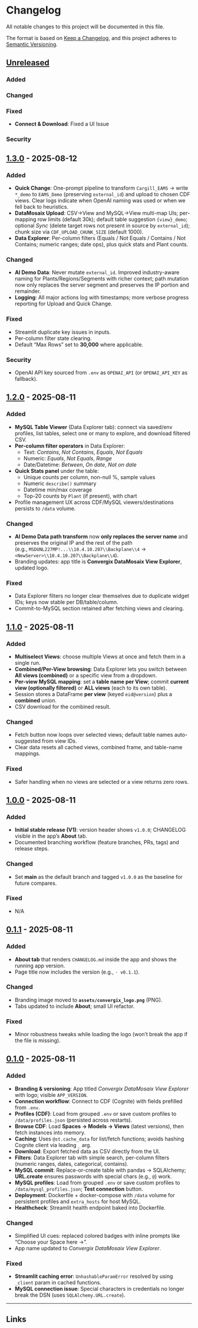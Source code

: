 # Changelog
All notable changes to this project will be documented in this file.

The format is based on [Keep a Changelog](https://keepachangelog.com/en/1.1.0/),
and this project adheres to [Semantic Versioning](https://semver.org/spec/v2.0.0.html).

## [Unreleased]
### Added
### Changed
### Fixed
- **Connect & Download**: Fixed a UI Issue
### Security


## [1.3.0] - 2025-08-12
### Added
- **Quick Change**: One-prompt pipeline to transform `Cargill_EAMS` → write `*_demo` to `EAMS_Demo` (preserving `external_id`) and upload to chosen CDF views. Clear logs indicate when OpenAI naming was used or when we fell back to heuristics.
- **DataMosaix Upload**: CSV→View and MySQL→View multi-map UIs; per-mapping row limits (default 30k); default table suggestion `{view}_demo`; optional *Sync* (delete target rows not present in source by `external_id`); chunk size via `CDF_UPLOAD_CHUNK_SIZE` (default 1000).
- **Data Explorer**: Per-column filters (Equals / Not Equals / Contains / Not Contains; numeric ranges; date ops), plus quick stats and Plant counts.

### Changed
- **AI Demo Data**: Never mutate `external_id`. Improved industry-aware naming for Plants/Regions/Segments with richer context; path mutation now only replaces the server segment and preserves the IP portion and remainder.
- **Logging**: All major actions log with timestamps; more verbose progress reporting for Upload and Quick Change.

### Fixed
- Streamlit duplicate key issues in inputs.
- Per-column filter state clearing.
- Default “Max Rows” set to **30,000** where applicable.

### Security
- OpenAI API key sourced from `.env` as `OPENAI_API` (or `OPENAI_API_KEY` as fallback).


## [1.2.0] - 2025-08-11

### Added
- **MySQL Table Viewer** (Data Explorer tab): connect via saved/env profiles, list tables, select one or many to explore, and download filtered CSV.
- **Per-column filter operators** in Data Explorer:
  - Text: *Contains*, *Not Contains*, *Equals*, *Not Equals*
  - Numeric: *Equals*, *Not Equals*, *Range*
  - Date/Datetime: *Between*, *On date*, *Not on date*
- **Quick Stats panel** under the table:
  - Unique counts per column, non-null %, sample values
  - Numeric `describe()` summary
  - Datetime min/max coverage
  - Top-20 counts by `Plant` (if present), with chart
- Profile management UX across CDF/MySQL viewers/destinations persists to `/data` volume.

### Changed
- **AI Demo Data path transform** now **only replaces the server name** and preserves the original IP and the rest of the path  
  (e.g., `MSDUNL227MP!...\\10.4.10.207\\Backplane\\4` → `<NewServer>\\10.4.10.207\\Backplane\\4`).
- Branding updates: app title is **Convergix DataMosaix View Explorer**, updated logo.

### Fixed
- Data Explorer filters no longer clear themselves due to duplicate widget IDs; keys now stable per DB/table/column.
- Commit-to-MySQL section retained after fetching views and clearing.

## [1.1.0] - 2025-08-11
### Added
- **Multiselect Views**: choose multiple Views at once and fetch them in a single run.
- **Combined/Per-View browsing**: Data Explorer lets you switch between **All views (combined)** or a specific view from a dropdown.
- **Per-view MySQL mapping**: set a **table name per View**; commit **current view (optionally filtered)** or **ALL views** (each to its own table).
- Session stores a DataFrame **per view** (keyed `eid@version`) plus a **combined** union.
- CSV download for the combined result.

### Changed
- Fetch button now loops over selected views; default table names auto-suggested from view IDs.
- Clear data resets all cached views, combined frame, and table-name mappings.

### Fixed
- Safer handling when no views are selected or a view returns zero rows.

## [1.0.0] - 2025-08-11
### Added
- **Initial stable release (V1)**: version header shows `v1.0.0`; CHANGELOG visible in the app’s **About** tab.
- Documented branching workflow (feature branches, PRs, tags) and release steps.

### Changed
- Set **main** as the default branch and tagged `v1.0.0` as the baseline for future compares.

### Fixed
- N/A

## [0.1.1] - 2025-08-11
### Added
- **About tab** that renders `CHANGELOG.md` inside the app and shows the running app version.
- Page title now includes the version (e.g., `· v0.1.1`).

### Changed
- Branding image moved to **`assets/convergix_logo.png`** (PNG).
- Tabs updated to include **About**; small UI refactor.

### Fixed
- Minor robustness tweaks while loading the logo (won’t break the app if the file is missing).

## [0.1.0] - 2025-08-11
### Added
- **Branding & versioning**: App titled *Convergix DataMosaix View Explorer* with logo; visible `APP_VERSION`.
- **Connection workflow**: Connect to CDF (Cognite) with fields prefilled from `.env`.
- **Profiles (CDF)**: Load from grouped `.env` or save custom profiles to `/data/profiles.json` (persisted across restarts).
- **Browse CDF**: Load **Spaces → Models → Views** (latest versions), then fetch instances into memory.
- **Caching**: Uses `@st.cache_data` for list/fetch functions; avoids hashing Cognite client via leading `_` arg.
- **Download**: Export fetched data as CSV directly from the UI.
- **Filters**: Data Explorer tab with simple search, per-column filters (numeric ranges, dates, categorical, contains).
- **MySQL commit**: Replace-or-create table with pandas → SQLAlchemy; **URL.create** ensures passwords with special chars (e.g., `@`) work.
- **MySQL profiles**: Load from grouped `.env` or save custom profiles to `/data/mysql_profiles.json`; **Test connection** button.
- **Deployment**: Dockerfile + docker-compose with `/data` volume for persistent profiles and `extra_hosts` for host MySQL.
- **Healthcheck**: Streamlit health endpoint baked into Dockerfile.

### Changed
- Simplified UI cues: replaced colored badges with inline prompts like “Choose your Space here →”.
- App name updated to *Convergix DataMosaix View Explorer*.

### Fixed
- **Streamlit caching error**: `UnhashableParamError` resolved by using `_client` param in cached functions.
- **MySQL connection issue**: Special characters in credentials no longer break the DSN (uses `SQLAlchemy.URL.create`).

---

## Links
[Unreleased]: https://github.com/<org>/<repo>/compare/v1.3.0...HEAD
[1.3.0]: https://github.com/<org>/<repo>/compare/v1.2.0...v1.3.0
[1.2.0]: https://github.com/jaredcomer35/EAMS_Demo/compare/v1.1.0...v1.2.0
[1.1.0]: https://github.com/jaredcomer35/EAMS_Demo/compare/v1.0.0...v1.1.0   
[1.0.0]: https://github.com/jaredcomer35/EAMS_Demo/compare/v0.1.1...v1.0.0  
[0.1.1]: https://github.com/jaredcomer35/EAMS_Demo/compare/v0.1.0...v0.1.1  
[0.1.0]: https://github.com/jaredcomer35/EAMS_Demo/releases/tag/v0.1.0
